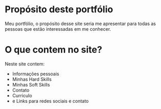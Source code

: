 # Propósito deste portfólio
Meu portfólio, o propósito desse site seria me apresentar para todas as pessoas que estão interessadas em me conhecer.

# O que contem no site?
Neste site contem:
 * Informações pessoais
 * Minhas Hard Skills
 * Minhas Soft Skills
 * Contato
 * Curriculo
 * e Links para redes sociais e contato

